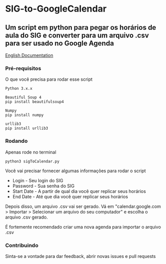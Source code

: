 # SIG-to-GoogleCalendar

## Um script em python para pegar os horários de aula do SIG e converter para um arquivo .csv para ser usado no Google Agenda

[English Documentation](https://github.com/LimaEduardo/SIG-to-GoogleCalendar/tree/master/docs/englishDoc.md)

### Pré-requisitos

O que você precisa para rodar esse script

```
Python 3.x.x

Beautiful Soup 4
pip install beautifulsoup4

Numpy
pip install numpy

urllib3
pip install urllib3
```

### Rodando

Apenas rode no terminal

``` python3 sigToCalendar.py ```

Você vai precisar fornecer algumas informações para rodar o script

* Login - Seu login do SIG
* Password - Sua senha do SIG
* Start Date - A partir de qual dia você quer replicar seus horários
* End Date - Até que dia você quer replicar seus horários

Depois disso, um arquivo .csv vai ser gerado. Vá em "calendar.google.com > Importar > Selecionar um arquivo do seu computador" e escolha o arquivo .csv gerado.

É fortemente recomendado criar uma nova agenda para importar o arquivo .csv


### Contribuindo

Sinta-se a vontade para dar feedback, abrir novas issues e pull requests
